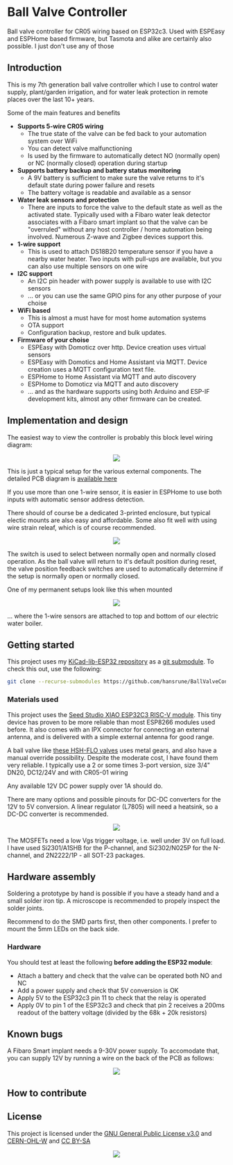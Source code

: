 # Ball Valve Controller

Ball valve controller for CR05 wiring based on ESP32c3. Used with ESPEasy and ESPHome based firmware, but Tasmota and alike are certainly also possible. I just don't use any of those


## Introduction

This is my 7th generation ball valve controller which I use to control water supply, plant/garden irrigation, and for water leak protection in remote places over the last 10+ years.

Some of the main features and benefits

- **Supports 5-wire CR05 wiring**
    - The true state of the valve can be fed back to your automation system over WiFi
    - You can detect valve malfunctioning
    - Is used by the firmware to automatically detect NO (normally open) or NC (normally closed) operation during startup
- **Supports battery backup and battery status monitoring**
    - A 9V battery is sufficient to make sure the valve returns to it's default state during power failure and resets
    - The battery voltage is readable and available as a sensor
- **Water leak sensors and protection**
    - There are inputs to force the valve to the default state as well as the activated state. Typically used with a Fibaro water leak detector associates with a Fibaro smart implant so that the valve can be "overruled" without any host controller / home automation being involved. Numerous Z-wave and Zigbee devices support this.
- **1-wire support**
    - This is used to attach DS18B20 temperature sensor if you have a nearby water heater. Two inputs with pull-ups are available, but you can also use multiple sensors on one wire
- **I2C support**
    - An I2C pin header with power supply is available to use with I2C sensors
    - ... or you can use the same GPIO pins for any other purpose of your choise
- **WiFi based**
    - This is almost a must have for most home automation systems
    - OTA support
    - Configuration backup, restore and bulk updates.
- **Firmware of your choise**
    - ESPEasy with Domoticz over http. Device creation uses virtual sensors
    - ESPEasy with Domotics and Home Assistant via MQTT. Device creation uses a MQTT configuration text file.
    - ESPHome to Home Assistant via MQTT and auto discovery
    - ESPHome to Domoticz via MQTT and auto discovery
    - ... and as the hardware supports using both Arduino and ESP-IF development kits, almost any other firmware can be created.

## Implementation and design

The easiest way to view the controller is probably this block level wiring diagram:

<p align="center">
    <img src="images/BallValveCtrl-Wiring-7.0.png">
</p>

This is just a typical setup for the various external components. The detailed PCB diagram is [available here](KiCad/BallValveController-schema-7.0.pdf)

If you use more than one 1-wire sensor, it is easier in ESPHome to use both inputs with automatic sensor address detection.

There should of course be a dedicated 3-printed enclosure, but typical electic mounts are also easy and affordable. Some also fit well with using wire strain releaf, which is of course recommended.

<p align="center">
    <img src="images/BallValveCtrl-Box.jpg">
</p>

The switch is used to select between normally open and normally closed operation. As the ball valve will return to it's default position during reset, the valve position feedback switches are used to automatically determine if the setup is normally open or normally closed.

One of my permanent setups look like this when mounted

<p align="center">
    <img src="images/BallValveCtrl-Mounted.jpg">
</p>

... where the 1-wire sensors are attached to top and bottom of our electric water boiler.

## Getting started

This project uses my [KiCad-lib-ESP32 repository](https://github.com/hansrune/KiCad-lib-ESP32.git) as a [git submodule](https://www.git-scm.com/book/en/v2/Git-Tools-Submodules). To check this out, use the following:

```bash
git clone --recurse-submodules https://github.com/hansrune/BallValveController.git 
```

### Materials used

This project uses the [Seed Studio XIAO ESP32C3 RISC-V module](https://www.seeedstudio.com/Seeed-XIAO-ESP32C3-p-5431.html). This tiny device has proven to be more reliable than most ESP8266 modules used before. It also comes with an IPX connector for connecting an external antenna, and is delivered with a simple external antenna for good range.

A ball valve like [these HSH-FLO valves](https://www.ebay.com/itm/121728665101?var=420727385309) uses metal gears, and also have a manual override possibility. Despite the moderate cost, I have found them very reliable. I typically use a 2 or some times 3-port version, size 3/4" DN20, DC12/24V and with CR05-01 wiring

Any available 12V DC power supply over 1A should do.

There are many options and possible pinouts for DC-DC converters for the 12V to 5V conversion. A linear regulator (L7805) will need a heatsink, so a DC-DC converter is recommended.

<p align="center">
    <img src="images/DC-DC-Options.jpg">
</p>

The MOSFETs need a low Vgs trigger voltage, i.e. well under 3V on full load. I have used Si2301/A1SHB for the P-channel, and Si2302/N025P for the N-channel, and 2N2222/1P - all SOT-23 packages.

## Hardware assembly

Soldering a prototype by hand is possible if you have a steady hand and a small solder iron tip. A microscope is recommended to propely inspect the solder joints.

Recommend to do the SMD parts first, then other components. I prefer to mount the 5mm LEDs on the back side.

### Hardware

You should test at least the following **before adding the ESP32 module**:

- Attach a battery and check that the valve can be operated both NO and NC
- Add a power supply and check that 5V conversion is OK
- Apply 5V to the ESP32c3 pin 11 to check that the relay is operated
- Apply 0V to pin 1 of the ESP32c3 and check that pin 2 receives a 200ms readout of the battery voltage (divided by the 68k + 20k resistors)

## Known bugs

A Fibaro Smart implant needs a 9-30V power supply. To accomodate that, you can supply 12V by running a wire on the back of the PCB as follows:

<p align="center">
    <img src="images/Implant-12V.png">
</p>

## How to contribute

<!-- 
While we try to keep this project open source you are free to make your own choice of materials and adapt the robot to your needs. However, we kindly request you to stick to the suggested 200mm & 300mm 20x20 aluminum extrusions, to allow other users disassemble their current configuration and try out yours! If you use OpenScout for your project, please open a PR with your configuration and tutorials. 

The general process of contributing on GitHub is widely documented however the outline process is below:

1. Identify where you want to host the project locally. This could be a OpenScout projects folder for example. 


1. Clone or fork the repository using GitHub desktop or the CLI into this location (CLI is recommended as this helps you become more familiar with Git in general). You can do this with the following command:

    ```bash
    git clone https://github.com/cbedio/OpenScout
    ```

1. Update the project and then make a pull request!

-->

## License

This project is licensed under the [GNU General Public License v3.0](GNU-LICENSE-V3.txt) and [CERN-OHL-W](OHL-LICENSE.txt) and [CC BY-SA](CC-BY-SA-LICENCE.txt)

<p align="center" width="100%">
    <img src="images/oshw_cert_label.png">
</p>

